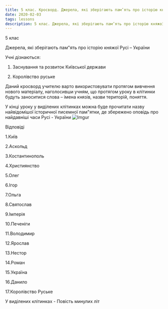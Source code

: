```yaml
---
title: 5 клас. Кросворд. Джерела, які зберігають пам’ять про історію княжої Русі – України
date: 2020-02-03
tags: lessons
description: 5 клас. Джерела, які зберігають пам’ять про історію княжої Русі – України
---
```


5 клас

Джерела, які зберігають пам"ять про історію княжої Русі – України

Учні дізнаються:

1.	Заснування та розвиток Київської держави

2.	Королівство руське

Даний кросворд учителю варто використовувати протягом вивчення нового матеріалу, наголосивши учням, що протягом уроку в клітинки будуть заноситися слова – імена князів, назви територій, поняття. 

У кінці уроку у виділених клітинках можна буде прочитати назву найвідомішої історичної писемної пам"ятки, де збережено оповідь про найдавніші часи Русі - України
![Imgur](https://i.imgur.com/jXczXVj.png)

Відповіді

1.Київ

2.Аскольд

3.Костантинополь

4.Християнство

5.Олег

6.Ігор

7.Ольга

8.Святослав

9.Імперія

10.Печеніги

11.Володимир

12.Ярослав

13.Нестор

14.Роман

15.Україна

16.Данило

17.Королівство Руське


У виділених клітинках - Повість минулих літ


